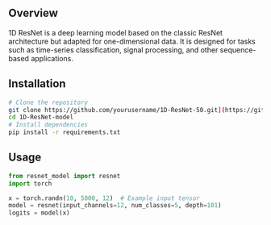 ## Overview

1D ResNet is a deep learning model based on the classic ResNet architecture but adapted for one-dimensional data. It is designed for tasks such as time-series classification, signal processing, and other sequence-based applications.

## Installation

```bash
# Clone the repository
git clone https://github.com/yourusername/1D-ResNet-50.git](https://github.com/RamK24/1D-Resnet-model.git
cd 1D-ResNet-model
# Install dependencies
pip install -r requirements.txt

```
## Usage
```python
from resnet_model import resnet
import torch

x = torch.randn(10, 5000, 12)  # Example input tensor
model = resnet(input_channels=12, num_classes=5, depth=101)
logits = model(x)
```
